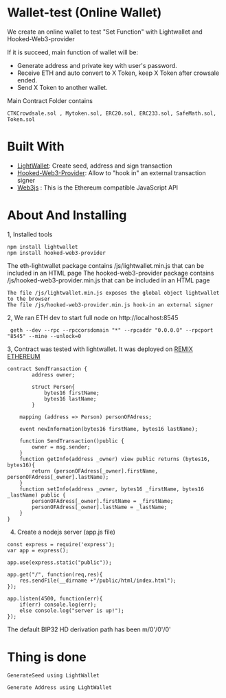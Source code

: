 # Wallet-test (Online Wallet)
We create an online wallet to test "Set Function" with Lightwallet and Hooked-Web3-provider


If it is succeed, main function of wallet will be:
* Generate address and private key with user's password.
* Receive ETH and auto convert to X Token, keep X Token after crowsale ended.
* Send X Token to another wallet.


Main Contract Folder contains
```
CTKCrowdsale.sol , Mytoken.sol, ERC20.sol, ERC233.sol, SafeMath.sol, Token.sol
```

# Built With

* [LightWallet](https://github.com/ConsenSys/eth-lightwallet): Create seed, address and sign transaction
* [Hooked-Web3-Provider](https://github.com/ConsenSys/hooked-web3-provider): Allow to "hook in" an external transaction signer
* [Web3js](https://github.com/ethereum/web3.js/) : This is the Ethereum compatible JavaScript API

# About And Installing

1, Installed tools

```
npm install lightwallet
npm install hooked-web3-provider
```

The eth-lightwallet package contains /js/lightwallet.min.js that can be included in an HTML page
The hooked-web3-provider  package contains /js/hooked-web3-provider.min.js that can be included in an HTML page
```
The file /js/lightwallet.min.js exposes the global object lightwallet to the browser
The file /js/hooked-web3-provider.min.js hook-in an external signer
```

2, We ran ETH dev to start full node on http://localhost:8545

```
 geth --dev --rpc --rpccorsdomain "*" --rpcaddr "0.0.0.0" --rpcport
"8545" --mine --unlock=0
```

3, Contract was tested with lightwallet. It was deployed on [REMIX ETHEREUM](https://remix.ethereum.org/)

```
contract SendTransaction {
        address owner;
        
        struct Person{
            bytes16 firstName;
            bytes16 lastName;
        }
    
    mapping (address => Person) personOFAdress;
    
    event newInformation(bytes16 firstName, bytes16 lastName);
       
    function SendTransaction()public {
        owner = msg.sender;    
    }
    function getInfo(address _owner) view public returns (bytes16, bytes16){
        return (personOFAdress[_owner].firstName, personOFAdress[_owner].lastName);
    }    
    function setInfo(address _owner, bytes16 _firstName, bytes16 _lastName) public {
        personOFAdress[_owner].firstName = _firstName;
        personOFAdress[_owner].lastName = _lastName;
    }   
}
````

4. Create a nodejs server (app.js file)
```
const express = require('express');
var app = express();

app.use(express.static("public"));

app.get("/", function(req,res){
    res.sendFile(__dirname +"/public/html/index.html");
});

app.listen(4500, function(err){
    if(err) console.log(err);
    else console.log("server is up!");
});

```


The default BIP32 HD derivation path has been m/0'/0'/0'

# Thing is done

```
GenerateSeed using LightWallet
```

```
Generate Address using LightWallet
```

